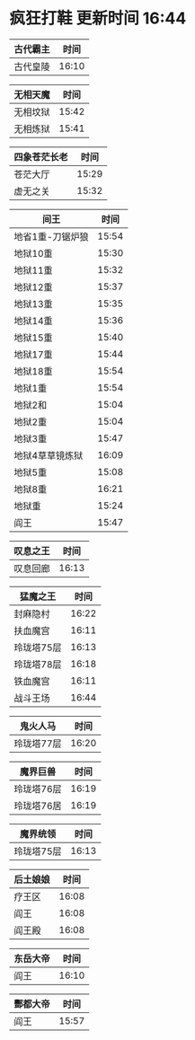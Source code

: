 # 疯狂打鞋 更新时间 16:44

| 古代霸主   | 时间    |
|--------|-------|
| 古代皇陵 | 16:10 |

| 无相天魔   | 时间    |
|--------|-------|
| 无相坟狱 | 15:42 |
| 无相炼狱 | 15:41 |

| 四象苍茫长老   | 时间    |
|--------|-------|
| 苍茫大厅 | 15:29 |
| 虚无之关 | 15:32 |

| 间王   | 时间    |
|--------|-------|
| 地省1重-刀锯炉狼 | 15:54 |
| 地狱10重 | 15:30 |
| 地狱11重 | 15:32 |
| 地狱12重 | 15:37 |
| 地狱13重 | 15:35 |
| 地狱14重 | 15:36 |
| 地狱15重 | 15:40 |
| 地狱17重 | 15:44 |
| 地狱18重 | 15:54 |
| 地狱1重 | 15:54 |
| 地狱2和 | 15:04 |
| 地狱2重 | 15:04 |
| 地狱3重 | 15:47 |
| 地狱4草草镜炼狱 | 16:09 |
| 地狱5重 | 15:08 |
| 地狱8重 | 16:21 |
| 地狱重 | 15:24 |
| 阎王 | 15:47 |

| 叹息之王   | 时间    |
|--------|-------|
| 叹息回廊 | 16:13 |

| 猛魔之王   | 时间    |
|--------|-------|
| 封麻隐村 | 16:22 |
| 扶血魔宫 | 16:11 |
| 玲珑塔75层 | 16:13 |
| 玲珑塔78层 | 16:18 |
| 铁血魔宫 | 16:11 |
| 战斗王场 | 16:44 |

| 鬼火人马   | 时间    |
|--------|-------|
| 玲珑塔77层 | 16:20 |

| 魔界巨兽   | 时间    |
|--------|-------|
| 玲珑塔76层 | 16:19 |
| 玲珑塔76居 | 16:19 |

| 魔界统领   | 时间    |
|--------|-------|
| 玲珑塔75层 | 16:13 |

| 后土娘娘   | 时间    |
|--------|-------|
| 疗王区 | 16:08 |
| 阎王 | 16:08 |
| 阎王殿 | 16:08 |

| 东岳大帝   | 时间    |
|--------|-------|
| 阎王 | 16:10 |

| 酆都大帝   | 时间    |
|--------|-------|
| 阎王 | 15:57 |